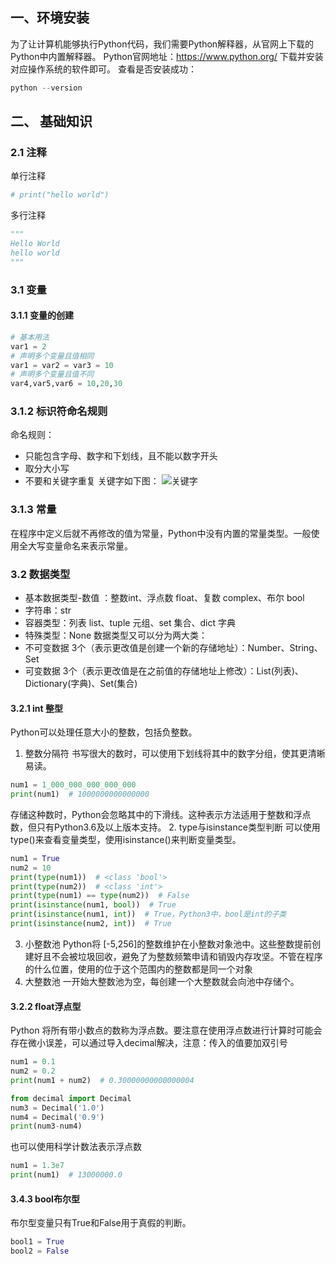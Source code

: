 ## 一、环境安装
为了让计算机能够执行Python代码，我们需要Python解释器，从官网上下载的Python中内置解释器。
Python官网地址：https://www.python.org/
下载并安装对应操作系统的软件即可。
查看是否安装成功：
```python
python --version
```
## 二、 基础知识
### 2.1 注释
单行注释
```python
# print("hello world")
```
多行注释
```python
"""
Hello World
hello world
"""
```
### 3.1 变量
#### 3.1.1 变量的创建
```python
# 基本用法
var1 = 2 
# 声明多个变量且值相同
var1 = var2 = var3 = 10
# 声明多个变量且值不同
var4,var5,var6 = 10,20,30
```
### 3.1.2 标识符命名规则
命名规则：
- 只能包含字母、数字和下划线，且不能以数字开头
- 取分大小写
- 不要和关键字重复
关键字如下图：
![关键字](https://cdn.nlark.com/yuque/0/2025/png/2488285/1754601114712-66756bc4-27a9-4123-ab8a-52652e2891bb.png?x-oss-process=image%2Fformat%2Cwebp)
### 3.1.3 常量
在程序中定义后就不再修改的值为常量，Python中没有内置的常量类型。一般使用全大写变量命名来表示常量。
### 3.2 数据类型  
- 基本数据类型-数值 ：整数int、浮点数 float、复数 complex、布尔 bool
- 字符串：str
- 容器类型：列表 list、tuple 元组、set 集合、dict 字典
- 特殊类型：None
数据类型又可以分为两大类：
- 不可变数据 3个（表示更改值是创建一个新的存储地址）：Number、String、Set
- 可变数据 3个（表示更改值是在之前值的存储地址上修改）：List(列表)、Dictionary(字典)、Set(集合)

#### 3.2.1 int 整型
Python可以处理任意大小的整数，包括负整数。
1. 整数分隔符
   书写很大的数时，可以使用下划线将其中的数字分组，使其更清晰易读。
```python
num1 = 1_000_000_000_000_000
print(num1)  # 1000000000000000
```
存储这种数时，Python会忽略其中的下滑线。这种表示方法适用于整数和浮点数，但只有Python3.6及以上版本支持。
2. type与isinstance类型判断
   可以使用type()来查看变量类型，使用isinstance()来判断变量类型。
```python
num1 = True
num2 = 10
print(type(num1))  # <class 'bool'>
print(type(num2))  # <class 'int'>
print(type(num1) == type(num2))  # False
print(isinstance(num1, bool))  # True
print(isinstance(num1, int))  # True，Python3中，bool是int的子类
print(isinstance(num2, int))  # True
```
3. 小整数池
   Python将 [-5,256]的整数维护在小整数对象池中。这些整数提前创建好且不会被垃圾回收，避免了为整数频繁申请和销毁内存攻坚。不管在程序的什么位置，使用的位于这个范围内的整数都是同一个对象
4. 大整数池
   一开始大整数池为空，每创建一个大整数就会向池中存储个。

#### 3.2.2 float浮点型
Python 将所有带小数点的数称为浮点数。要注意在使用浮点数进行计算时可能会存在微小误差，可以通过导入decimal解决，注意：传入的值要加双引号
```python
num1 = 0.1
num2 = 0.2
print(num1 + num2)  # 0.30000000000000004

from decimal import Decimal
num3 = Decimal('1.0')
num4 = Decimal('0.9')
print(num3-num4)
```

也可以使用科学计数法表示浮点数
```python
num1 = 1.3e7
print(num1)  # 13000000.0
``` 

#### 3.4.3 bool布尔型
布尔型变量只有True和False用于真假的判断。
```python
bool1 = True
bool2 = False
```
